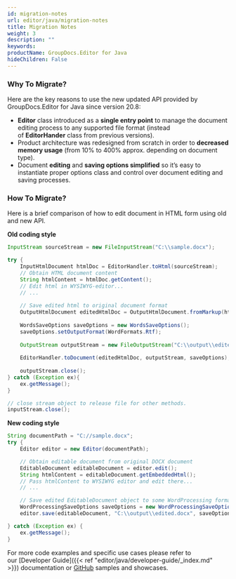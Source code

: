 ```yaml
---
id: migration-notes
url: editor/java/migration-notes
title: Migration Notes
weight: 3
description: ""
keywords: 
productName: GroupDocs.Editor for Java
hideChildren: False
---
```

### Why To Migrate?

Here are the key reasons to use the new updated API provided by GroupDocs.Editor for Java since version 20.8:

*   **Editor** class introduced as a **single entry point** to manage the document editing process to any supported file format (instead of **EditorHander** class from previous versions).     
*   Product architecture was redesigned from scratch in order to **decreased memory usage** (from 10% to 400% approx. depending on document type).    
*   Document **editing** and **saving options simplified** so it’s easy to instantiate proper options class and control over document editing and saving processes.  
    

### How To Migrate?

Here is a brief comparison of how to edit document in HTML form using old and new API.  

**Old coding style**

```java
InputStream sourceStream = new FileInputStream("C:\\sample.docx");

try {
    InputHtmlDocument htmlDoc = EditorHandler.toHtml(sourceStream);
    // Obtain HTML document content
    String htmlContent = htmlDoc.getContent();
    // Edit html in WYSIWYG-editor...
    // ...
                
    // Save edited html to original document format
    OutputHtmlDocument editedHtmlDoc = OutputHtmlDocument.fromMarkup(htmlContent, CommonUtilities.sourcePath + CommonUtilities.sourceResourcesFolder);
    
    WordsSaveOptions saveOptions = new WordsSaveOptions();
    saveOptions.setOutputFormat(WordFormats.Rtf);
    
    OutputStream outputStream = new FileOutputStream("C:\\output\\edited.docx");
    
    EditorHandler.toDocument(editedHtmlDoc, outputStream, saveOptions);
    
    outputStream.close();
} catch (Exception ex){
    ex.getMessage();
}

// close stream object to release file for other methods.
inputStream.close();
```

**New coding style**

```java
String documentPath = "C://sample.docx"; 
try {
    Editor editor = new Editor(documentPath);

    // Obtain editable document from original DOCX document
    EditableDocument editableDocument = editor.edit();
    String htmlContent = editableDocument.getEmbeddedHtml();
    // Pass htmlContent to WYSIWYG editor and edit there...
    // ...

    // Save edited EditableDocument object to some WordProcessing format - DOC for example
    WordProcessingSaveOptions saveOptions = new WordProcessingSaveOptions(WordProcessingFormats.Docx);
    editor.save(editableDocument, "C:\\output\\edited.docx", saveOptions);

} catch (Exception ex) {
    ex.getMessage();
}
```

For more code examples and specific use cases please refer to our [Developer Guide]({{< ref "editor/java/developer-guide/_index.md" >}}) documentation or [GitHub](https://github.com/groupdocs-editor/GroupDocs.Editor-for-Java) samples and showcases.
